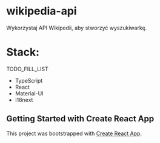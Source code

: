 # wikipedia-api
Wykorzystaj API Wikipedii, aby stworzyć wyszukiwarkę.

# Stack:
TODO_FILL_LIST
- TypeScript
- React
- Material-UI
- i18next

## Getting Started with Create React App

This project was bootstrapped with [Create React App](https://github.com/facebook/create-react-app).
